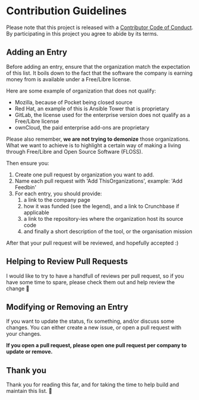 # Contribution Guidelines

Please note that this project is released with a [Contributor Code of
Conduct](code-of-conduct.md). By participating in this project you agree to
abide by its terms.

## Adding an Entry

Before adding an entry, ensure that the organization match the expectation of
this list. It boils down to the fact that the software the company is earning
money from is available under a Free/Libre license.

Here are some example of organization that does not qualify:

- Mozilla, because of Pocket being closed source
- Red Hat, an example of this is Ansible Tower that is proprietary
- GitLab, the license used for the enterprise version does not qualify as a
  Free/Libre license
- ownCloud, the paid enterprise add-ons are proprietary

Please also remember, **we are not trying to demonize** those organizations.
What we want to achieve is to highlight a certain way of making a living
through Free/Libre and Open Source Software (FLOSS).

Then ensure you:

1. Create one pull request by organization you want to add.
2. Name each pull request with 'Add ThisOrganizations', example: 'Add Feedbin'
3. For each entry, you should provide:
   1. a link to the company page
   2. how it was funded (see the legend), and a link to Crunchbase if applicable
   3. a link to the repository-ies where the organization host its source code
   4. and finally a short description of the tool, or the organisation mission

After that your pull request will be reviewed, and hopefully accepted :)

## Helping to Review Pull Requests

I would like to try to have a handfull of reviews per pull request, so if you
have some time to spare, please check them out and help review the change
:pray:

## Modifying or Removing an Entry

If you want to update the status, fix something, and/or discuss some changes.
You can either create a new issue, or open a pull request with your changes.

**If you open a pull request, please open one pull request per company to
update or remove.**

## Thank you

Thank you for reading this far, and for taking the time to help build and
maintain this list. :pray:

